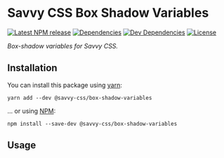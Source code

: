 # Savvy CSS Box Shadow Variables

[![Latest NPM release][npm-badge]][npm-badge-url]
[![Dependencies][dependencies-badge]][dependencies-badge-url]
[![Dev Dependencies][devDependencies-badge]][devDependencies-badge-url]
[![License][license-badge]][license-badge-url]

_Box-shadow variables for Savvy CSS._

## Installation

You can install this package using [yarn](https://yarnpkg.com/en/docs/install):

```shell
yarn add --dev @savvy-css/box-shadow-variables
```

... or using [NPM](https://docs.npmjs.com/getting-started/installing-node):

```shell
npm install --save-dev @savvy-css/box-shadow-variables
```

## Usage


[npm-badge]: https://img.shields.io/npm/v/@savvy-css/box-shadow-variables.svg
[npm-badge-url]: https://www.npmjs.com/package/@savvy-css/box-shadow-variables
[license-badge]: https://img.shields.io/npm/l/@savvy-css/box-shadow-variables.svg
[license-badge-url]: LICENSE
[dependencies-badge]: https://img.shields.io/david/savvy-css/box-shadow-variables.svg
[dependencies-badge-url]: https://david-dm.org/savvy-css/box-shadow-variables
[devDependencies-badge]: https://img.shields.io/david/dev/savvy-css/box-shadow-variables.svg
[devDependencies-badge-url]: https://david-dm.org/savvy-css/box-shadow-variables#info=devDependencies

